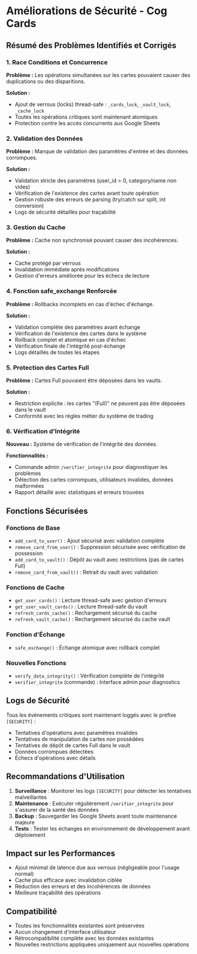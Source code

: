 # Améliorations de Sécurité - Cog Cards

## Résumé des Problèmes Identifiés et Corrigés

### 1. Race Conditions et Concurrence
**Problème :** Les opérations simultanées sur les cartes pouvaient causer des duplications ou des disparitions.

**Solution :** 
- Ajout de verrous (locks) thread-safe : `_cards_lock`, `_vault_lock`, `_cache_lock`
- Toutes les opérations critiques sont maintenant atomiques
- Protection contre les accès concurrents aux Google Sheets

### 2. Validation des Données
**Problème :** Manque de validation des paramètres d'entrée et des données corrompues.

**Solution :**
- Validation stricte des paramètres (user_id > 0, category/name non vides)
- Vérification de l'existence des cartes avant toute opération
- Gestion robuste des erreurs de parsing (try/catch sur split, int conversion)
- Logs de sécurité détaillés pour traçabilité

### 3. Gestion du Cache
**Problème :** Cache non synchronisé pouvant causer des incohérences.

**Solution :**
- Cache protégé par verrous
- Invalidation immédiate après modifications
- Gestion d'erreurs améliorée pour les échecs de lecture

### 4. Fonction safe_exchange Renforcée
**Problème :** Rollbacks incomplets en cas d'échec d'échange.

**Solution :**
- Validation complète des paramètres avant échange
- Vérification de l'existence des cartes dans le système
- Rollback complet et atomique en cas d'échec
- Vérification finale de l'intégrité post-échange
- Logs détaillés de toutes les étapes

### 5. Protection des Cartes Full
**Problème :** Cartes Full pouvaient être déposées dans les vaults.

**Solution :**
- Restriction explicite : les cartes "(Full)" ne peuvent pas être déposées dans le vault
- Conformité avec les règles métier du système de trading

### 6. Vérification d'Intégrité
**Nouveau :** Système de vérification de l'intégrité des données.

**Fonctionnalités :**
- Commande admin `/verifier_integrite` pour diagnostiquer les problèmes
- Détection des cartes corrompues, utilisateurs invalides, données malformées
- Rapport détaillé avec statistiques et erreurs trouvées

## Fonctions Sécurisées

### Fonctions de Base
- `add_card_to_user()` : Ajout sécurisé avec validation complète
- `remove_card_from_user()` : Suppression sécurisée avec vérification de possession
- `add_card_to_vault()` : Dépôt au vault avec restrictions (pas de cartes Full)
- `remove_card_from_vault()` : Retrait du vault avec validation

### Fonctions de Cache
- `get_user_cards()` : Lecture thread-safe avec gestion d'erreurs
- `get_user_vault_cards()` : Lecture thread-safe du vault
- `refresh_cards_cache()` : Rechargement sécurisé du cache
- `refresh_vault_cache()` : Rechargement sécurisé du cache vault

### Fonction d'Échange
- `safe_exchange()` : Échange atomique avec rollback complet

### Nouvelles Fonctions
- `verify_data_integrity()` : Vérification complète de l'intégrité
- `verifier_integrite` (commande) : Interface admin pour diagnostics

## Logs de Sécurité

Tous les événements critiques sont maintenant loggés avec le préfixe `[SECURITY]` :
- Tentatives d'opérations avec paramètres invalides
- Tentatives de manipulation de cartes non possédées
- Tentatives de dépôt de cartes Full dans le vault
- Données corrompues détectées
- Échecs d'opérations avec détails

## Recommandations d'Utilisation

1. **Surveillance** : Monitorer les logs `[SECURITY]` pour détecter les tentatives malveillantes
2. **Maintenance** : Exécuter régulièrement `/verifier_integrite` pour s'assurer de la santé des données
3. **Backup** : Sauvegarder les Google Sheets avant toute maintenance majeure
4. **Tests** : Tester les échanges en environnement de développement avant déploiement

## Impact sur les Performances

- Ajout minimal de latence due aux verrous (négligeable pour l'usage normal)
- Cache plus efficace avec invalidation ciblée
- Réduction des erreurs et des incohérences de données
- Meilleure traçabilité des opérations

## Compatibilité

- Toutes les fonctionnalités existantes sont préservées
- Aucun changement d'interface utilisateur
- Rétrocompatibilité complète avec les données existantes
- Nouvelles restrictions appliquées uniquement aux nouvelles opérations
